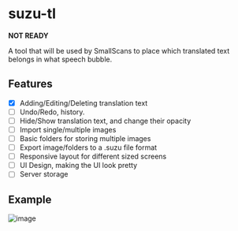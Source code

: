 # suzu-tl

**NOT READY**

A tool that will be used by SmallScans to place which translated text belongs in what speech bubble.

## Features
- [x] Adding/Editing/Deleting translation text 
- [ ] Undo/Redo, history.
- [ ] Hide/Show translation text, and change their opacity
- [ ] Import single/multiple images
- [ ] Basic folders for storing multiple images
- [ ] Export image/folders to a .suzu file format
- [ ] Responsive layout for different sized screens
- [ ] UI Design, making the UI look pretty
- [ ] Server storage

## Example
![image](https://github.com/user-attachments/assets/bf4e4b51-2f05-4ea4-890d-c7ca1b682332)
